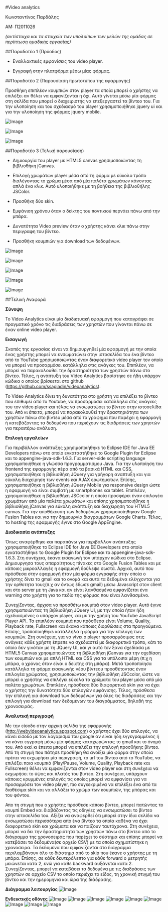 #Video analytics

Κωνσταντίνος Παρδάλης

ΑΜ: Π2011026

*(αντίστοιχα και τα στοιχεία των υπολοίπων των μελών της ομάδας σε περίπτωση ομαδικής εργασίας)*


##Παραδοτέο 1
(Πρόοδος)

* Εναλλακτικές εμφανίσεις του video player.

* Εγγραφή στην πλατφόρμα μέσω μίας φόρμας.




##Παραδοτέο 2
(Παρουσίαση πρωτοτύπου της εφαρμογής)

Προσθήκη επιπλέον κουμπιών στον player τα οποία μπορεί ο χρήστης να επιλέξει αν θέλει να εμφανίζονται η όχι. Αυτό γίνεται μέσω μία φόρμας στη σελίδα που μπορεί ο διαχειριστής να επεξεργαστεί τα βίντεο του.
Για την υλοποίηση και του σχεδιασμό του player χρησιμοποιήθηκε jquery ui και για την υλοποίηση της φόρμας jquery mobile.

![Image](https://github.com/courses-ionio/mm/blob/master/projects_2016/%25CE%25A02012000/player1.jpg)

![Image](https://github.com/courses-ionio/mm/blob/master/projects_2016/%25CE%25A02012000/player2.jpg)

![Image](https://github.com/courses-ionio/mm/blob/master/projects_2016/%25CE%25A02012000/form.jpg)



##Παραδοτέο 3
(Τελική παρουσίαση)

* Δημιουργία του player με HTML5 canvas χρησιμοποιώντας τη βιβλιοθήκη jCanvas.

* Επιλογή χρωμάτων player μέσα από τη φόρμα με εύκολο τρόπο διαλέγοντας το χρώμα μέσα από μία παλέτα χρωμάτων κάνοντας απλά ένα κλικ. Αυτό υλοποιήθηκε με τη βοήθεια της βιβλιοθήλης JSColor.

* Προσθήκη δύο skin.

* Εμφάνιση χρόνου όταν ο δείκτης του ποντικιού περνάει πάνω από την μπάρα.

* Δυνατότητα Video preview όταν ο χρήστης κάνει κλικ πάνω στην περιγραφη του βίντεο.

* Προσθήκη κουμπιών για download των δεδομένων.

![Image](https://github.com/courses-ionio/mm/blob/master/projects_2016/%25CE%25A02012000/4.jpg)

![Image](https://github.com/courses-ionio/mm/blob/master/projects_2016/%25CE%25A02012000/5.jpg)

![Image](https://github.com/courses-ionio/mm/blob/master/projects_2016/%25CE%25A02012000/6.jpg)

![Image](https://github.com/courses-ionio/mm/blob/master/projects_2016/%25CE%25A02012000/7.jpg)

![Image](https://github.com/courses-ionio/mm/blob/master/projects_2016/%25CE%25A02012000/8.jpg)



##Tελική Αναφορά

**Σύνοψη**

To Video Analytics είναι μία διαδικτυακή εφαρμογή που καταγράφει σε πραγματικό χρόνο τις διαδράσεις των χρηστών που γίνονται πάνω σε έναν online video player.


**Εισαγωγή**

Σκοπός της εργασίας είναι να δημιουργηθεί μία εφαρμογή με την οποία ένας χρήστης μπορεί να ενσωματώνει στην ιστοσελίδα του ένα βίντεο από το YouTube χρησιμοποιώντας έναν διαφορετικό video player τον οποίο να μπορεί να προσαρμόσει κατάλληλα στις ανάγκες του. Επιπλέον, να μπορεί να παρακολουθεί την δραστηριότητα των χρηστών πάνω στο βίντεο. Τέλος, η ανάπτυξη του Video Analytics βασίστηκε σε ήδη υπάρχον κώδικα ο οποίος βρίσκεται στο github (https://github.com/ssagiadin/videoanalytics).

Το Video Analytics δίνει τη δυνατότητα στο χρήστη να επιλέξει το βίντεο που επιθυμεί από το Youtube, να προσαρμόσει κατάλληλα στις ανάγκες του τον video player και τέλος να ενσωματώσει το βίντεο στην ιστοσελίδα του. Από κι έπειτα, μπορεί να παρακολουθεί την δραστηριότητα των χρηστών πάνω στο βίντεο μέσα από το γράφημα που παρέχει η εφαρμογή ή κατεβάζοντας τα δεδομένα που περιέχουν τις διαδράσεις των χρηστών για περαιτέρω ανάλυση.


**Επιλογή εργαλείων**

Για περιβάλλον ανάπτυξης χρησιμοποιήθηκε το Eclipse IDE for Java EE Developers πάνω στο οποίο εγκαταστήθηκε το Google Plugin for Eclipse και το appengine-java-sdk-1.6.3. Για server-side scripting language χρησιμοποιήθηκε η γλώσσα προγραμματισμου Java. Για την υλοποίηση του frontend της εφαρμογής πέρα από τα βασικά HTML και CSS, χρησιμοποιήθηκε η βιβλιοθήκη JQuery για γρήγορη αναπτυξη και για εύκολη διαχείρηση των events και AJAX ερωτηματων. Επίσης, χρησιμοποιήθηκε η βιβλιοθήκη JQuery Mobile για responsive design ώστε η εφαρμογή να είναι συμβατή με smartphones και tablet. Επιπλέον, χρησιμοποιήθηκε η βιβλιοθήκη JSCcolor η οποία προσφέρει έναν επιλογέα χρωμάτων από μία παλέτα χρωμάτων και επίσης χρησιμοποιήθηκε η βιβλιοθήκη jCanvas για εύκολη ανάπτυξη και διαχειρηση του HTML5 canvas. Για την αποθήκευση των δεδομένων χρησιμοποίηθηκαν Google Fusion Tables και για την δημιουργία διαγραμμάτων Google Charts. Τέλος, το hosting της εφαρμογής έγινε στο Google AppEngine.


**Διαδικασία ανάπτυξης**

Όπως αναφέρθηκε και παραπάνω για περιβάλλον ανάπτυξης χρησιμοποιήθηκε το Eclipse IDE for Java EE Developers στο οποίο εγκαταστήθηκε το Google Plugin for Eclipse και το appengine-java-sdk-1.6.3. Στη συνέχεια, έκανα εισαγωγή τον υπάρχον κώδικα στο Eclipse. Δημιουργησα τους απαραίτητους πίνακες στο Google Fusion Tables και με κάποιες μικροαλλαγές η εφαρμογή δούλεψε σωστά. Αρχικά, αυτό που πρόσθεσα στην εφαρμογή ήταν μία φόρμα εγγραφής στην οποία ο χρήστης δίνει το gmail και το ονομά και αυτά τα δεδομένα ελέγχονται για την ορθοτητα τους(π.χ αν όντως έδωσε gmail) μέσω Javascript στον client και στο server με τη Java και αν είναι λανθασμένα  εμφανίζεται ένα warning στο χρήστη για το πεδίο της φόρμας που είναι λανθασμένο.

Συνεχίζοντας, άρχισα να προσθέτω κουμπιά στον video player. Αυτό έγινε χρησιμοποιώντας τη βιβλιοθήκη JQuery UI, με την οποία ήταν ήδη σχεδιασμένος ο υπάρχον player, και με την χρήση του YouTube JavaScript Player API. Τα επιπλέον κουμπιά που πρόσθεσα είναι Volume, Quality, Playback rate, Fullscreen και έκανα κάποιες διορθώσεις στα προηγούμενα. Επίσης, τροποποιήθηκε κατάλληλα η φόρμα για την επιλογή των κουμπιών. Στη συνέχεια, για να γίνει ο player προσαρμόσιμος στις ανάγκες κάθε χρήστη έπρεπε να σχεδιαστεί με διαφορετικό τρόπο, κάτι το οποίο δεν γινόταν με τη JQuery UI, και γι αυτό τον ξανα σχεδίασα με HTML5 Canvas χρησιμοποιώντας τη βιβλιοθήκη jCanvas για την σχεδίαση των κουμπιών και με απλή HTML και CSS για τα υπόλοιπα μέρη (π.χ η μπάρα, ο χρόνος όταν είναι ο δείκτης στη μπάρα). Μετά τροποποίησα κατάλληλα τη φόρμα εισαγωγής νέου βίντεου προσθέτοντας έναν επιλογέα χρώματος, χρησιμοποιώντας την βιβλιοθήκη JSCcolor, ώστε να μπορεί ο χρήστης να επιλέγει εύκολα τα χρώματα του player μέσα από μία παλέτα χρωμάτων. Επιπλέον, πρόσθεσα δύο διαφορετικά skin για να έχει ο χρήστης την δυνατότητα δύο επιλογών εμφάνισης. Τέλος, πρόσθεσα την επιλογή για download των δεδομένων για όλες τις διαδράσεις και την επιλογή για download των δεδομένων του διαγράμματος, δηλαδή της χρονοσειράς.


**Αναλυτική περιγραφή**

Με την είσοδο στην αρχική σελίδα της εφαρμογής (http://webvideoanalytics.appspot.com) ο χρήστης έχει δύο επιλογές, να κάνει είσοδο με τον λογαρισμό του google αν είναι ήδη εγγεγραμμένος ή να κάνει εγγραφή μέσω μία φόρμας καταχωρώντας το gmail και το όνομά του. Από εκεί κι έπειτα μπορεί να επιλέξει την επιλογή προσθήκης βίντεο. Από τη στιγμή που πάτησε προσθήκη θα ανοίξει μία φόρμα στην οποία πρέπει να εκχωρήσει μία περιγραφή, το url του βίντεο από το YouTube, να επιλέξει ποια κουμπιά (Play/Pause, Volume, Quality, Playback rate και Fullscreen) θέλει να εμφανίζονται στον video player και στη συνέχεια να εκχωρήσει το ύψος και πλατός του βίντεο. Στη συνέχεια, υπάρχουν κάποιες κρυμμένες επιλογές τις οποίες μπορεί να εμφανίσει για να προσαρμόσει τον video player, πιο συγκεκριμένα να επιλέξει ένα από τα διαθέσιμα skin και να αλλάξει το χρώμα των κουμπιών, της μπάρας και του φόντου.

Απο τη στιγμή που ο χρήστης πρόσθεσε κάποιο βίντεο, μπορεί πατώντας το κουμπί Embed και διαβάζοντας τις οδηγίες να ενσωματώσει το βίντεο στην ιστοσελίδα του. Αξίζει να αναφερθεί ότι μπορεί στην ίδια σελίδα να ενσωματώσει περισσότερα από ένα βίντεο τα οποία καθένα να έχει διαφορετικό skin και χρώματα και να παίζουν ταυτόχρονα. Στη συνέχεια, μπορεί να δει την δραστηριότητα των χρηστών πάνω στο βίντεο από το διάγραμμα της χρονοσειράς που παρέχει το σύστημα και επίσης μπορεί να κατεβάσει τα δεδομένα(σε αρχείο CSV) με τα οποία σχηματίστηκε η χρονοσειρα. Τα δεδομένα που εμφανίζονται στο διάγραμμα περιλαμβάνουν όλο το διάστημα από το skip που έκανε ο χρήστης με τη μπάρα. Επίσης, σε κάθε δευτερόλεπτο για κάθε forward ο μετρητής μειώνεται κατα 2, ενώ για κάθε backward αυξάνεται κατα 2. Συνεχίζοντας, μπορεί να κατεβάσει τα δεδομένα με τις διαδράσεις των χρηστών σε αρχείο CSV το οποίο περιέχει το είδος, τη χρονική στιγμή του βίντεο και την ημερομηνια και ώρα της διάδρασης. 

**Διάγραμμα λειτουργίας**
![Image](https://github.com/courses-ionio/mm/blob/master/projects_2016/%25CE%25A02012000/videoanalytics.png)

**Ενδεικτικές οθόνες**
![Image](https://github.com/courses-ionio/mm/blob/master/projects_2016/%25CE%25A02012000/9.jpg)
![Image](https://github.com/courses-ionio/mm/blob/master/projects_2016/%25CE%25A02012000/10.jpg)
![Image](https://github.com/courses-ionio/mm/blob/master/projects_2016/%25CE%25A02012000/11.jpg)
![Image](https://github.com/courses-ionio/mm/blob/master/projects_2016/%25CE%25A02012000/12.jpg)
![Image](https://github.com/courses-ionio/mm/blob/master/projects_2016/%25CE%25A02012000/13.jpg)
![Image](https://github.com/courses-ionio/mm/blob/master/projects_2016/%25CE%25A02012000/14.jpg)
![Image](https://github.com/courses-ionio/mm/blob/master/projects_2016/%25CE%25A02012000/15.jpg)
![Image](https://github.com/courses-ionio/mm/blob/master/projects_2016/%25CE%25A02012000/16.jpg)
![Image](https://github.com/courses-ionio/mm/blob/master/projects_2016/%25CE%25A02012000/17.jpg)
